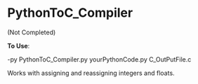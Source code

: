 # PythonToC_Compiler

(Not Completed)

**To Use**:

-py PythonToC\_Compiler.py yourPythonCode.py C\_OutPutFile.c 

Works with assigning and reassigning integers and floats.
